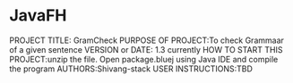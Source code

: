 # JavaFH
PROJECT TITLE: GramCheck
PURPOSE OF PROJECT:To check Grammaar of a given sentence
VERSION or DATE: 1.3 currently
HOW TO START THIS PROJECT:unzip the file. Open package.bluej using Java IDE and compile the program
AUTHORS:Shivang-stack
USER INSTRUCTIONS:TBD
